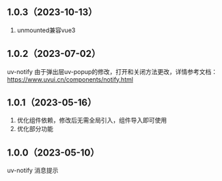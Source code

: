 ## 1.0.3（2023-10-13）
1. unmounted兼容vue3
## 1.0.2（2023-07-02）
uv-notify  由于弹出层uv-popup的修改，打开和关闭方法更改，详情参考文档：https://www.uvui.cn/components/notify.html
## 1.0.1（2023-05-16）
1. 优化组件依赖，修改后无需全局引入，组件导入即可使用
2. 优化部分功能
## 1.0.0（2023-05-10）
uv-notify 消息提示
